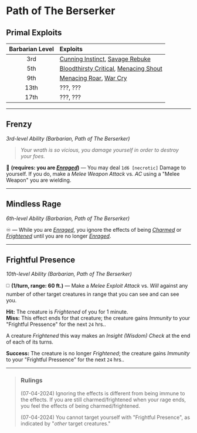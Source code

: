 # Path of The Berserker

## Primal Exploits

| Barbarian Level | Exploits                                          |
|:---------------:|:--------------------------------------------------|
|       3rd       | [Cunning Instinct][CI], [Savage Rebuke][SR]       |
|       5th       | [Bloodthirsty Critical][BC], [Menacing Shout][MS] |
|       9th       | [Menacing Roar][MR], [War Cry][WC]                |
|      13th       | ???, ???                                          |
|      17th       | ???, ???                                          |

---

## Frenzy
*3rd-level Ability (Barbarian, Path of The Berserker)*  

> *Your wrath is so vicious, you damage yourself in order to destroy your foes.*

🔵 **(requires: you are [*Enraged*][E])** — You may deal `1d6 [necrotic]` Damage to yourself. If you do, make a *Melee Weapon Attack* vs. *AC* using a "Melee Weapon" you are wielding.

---

## Mindless Rage
*6th-level Ability (Barbarian, Path of The Berserker)*  

♾️ — While you are [*Enraged*][E], you ignore the effects of being *[Charmed]* or *[Frightened]* until you are no longer [*Enraged*][E].

---

## Frightful Presence
*10th-level Ability (Barbarian, Path of The Berserker)*  

◻️ **(1/turn, range: 60 ft.)** — Make a *Melee Exploit Attack* vs. *Will* against any number of other target creatures in range that you can see and can see you.

**Hit:** The creature is *Frightened* of you for 1 minute.  
**Miss:** This effect ends for that creature; the creature gains *Immunity* to your "Frightful Pressence" for the next `24` hrs..  

A creature *Frightened* this way makes an *Insight (Wisdom) Check* at the end of each of its turns.

**Success:** The creature is no longer *Frightened*; the creature gains *Immunity* to your "Frightful Pressence" for the next `24` hrs..  

---

> ### Rulings
>
> (07-04-2024) Ignoring the effects is different from being immune to the effects. If you are still charmed/frightened when your rage ends, you feel the effects of being charmed/frightened.
>
> (07-04-2024) You cannot target yourself with "Frightful Presence", as indicated by "*other* target creatures."

<!-- References. -->

<!-- External references. -->

<!-- Primal Exploits -->

<!-- 1st level -->
[CI]: ../../../Exploits/1st%20Level/Cunning%20Instinct.md
[SR]: ../../../Exploits/1st%20Level/Savage%20Rebuke.md

<!-- 2nd level -->
[BC]: ../../../Exploits/2nd%20Level/Bloodthirsty%20Critical.md
[MS]: ../../../Exploits/2nd%20Level/Menacing%20Shout.md

<!-- 3rd level -->
[MR]: ../../../Exploits/3rd%20Level/Menacing%20Roar.md
[WC]: ../../../Exploits/3rd%20Level/War%20Cry.md

<!--------------------->

[E]: ../../../Rules/Conditions/Enraged.md
[Charmed]: ../../../Rules/Conditions/Charmed.md
[Frightened]: ../../../Rules/Conditions/Frightened.md

<!----------------->